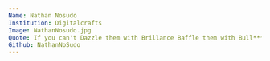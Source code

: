 ```yaml
---
Name: Nathan Nosudo
Institution: Digitalcrafts
Image: NathanNosudo.jpg
Quote: If you can't Dazzle them with Brillance Baffle them with Bull****
Github: NathanNoSudo
---
```

